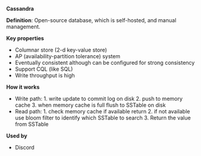 **Cassandra**

**Definition**: Open-source database, which is self-hosted, and manual management. 


**Key properties**
* Columnar store (2-d key-value store)
* AP (availability-partition tolerance) system 
* Eventually consistent although can be configured for strong consistency
* Support CQL (like SQL)
* Write throughput is high

**How it works**
* Write path: 1. write update to commit log on disk 2. push to memory cache 3. when memory cache is full flush to SSTable on disk
* Read path: 1. check memory cache if available return 2. if not available use bloom filter to identify which SSTable to search 3. Return the value from SSTable

**Used by**
* Discord